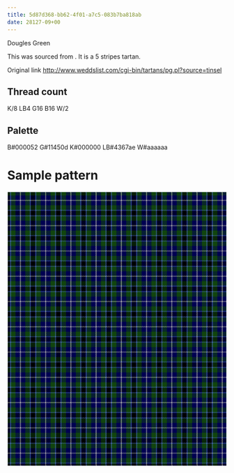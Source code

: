 ```yaml
---
title: 5d87d368-bb62-4f01-a7c5-083b7ba818ab
date: 28127-09+00
---
```

Dougles Green

This was sourced from <no value>.  It is a 5 stripes tartan.

Original link http://www.weddslist.com/cgi-bin/tartans/pg.pl?source=tinsel

## Thread count
K/8 LB4 G16 B16 W/2

## Palette
B#000052 G#11450d K#000000 LB#4367ae W#aaaaaa

# Sample pattern

![Tartan detail](tartan.png "K/8 LB4 G16 B16 W/2 tartan")